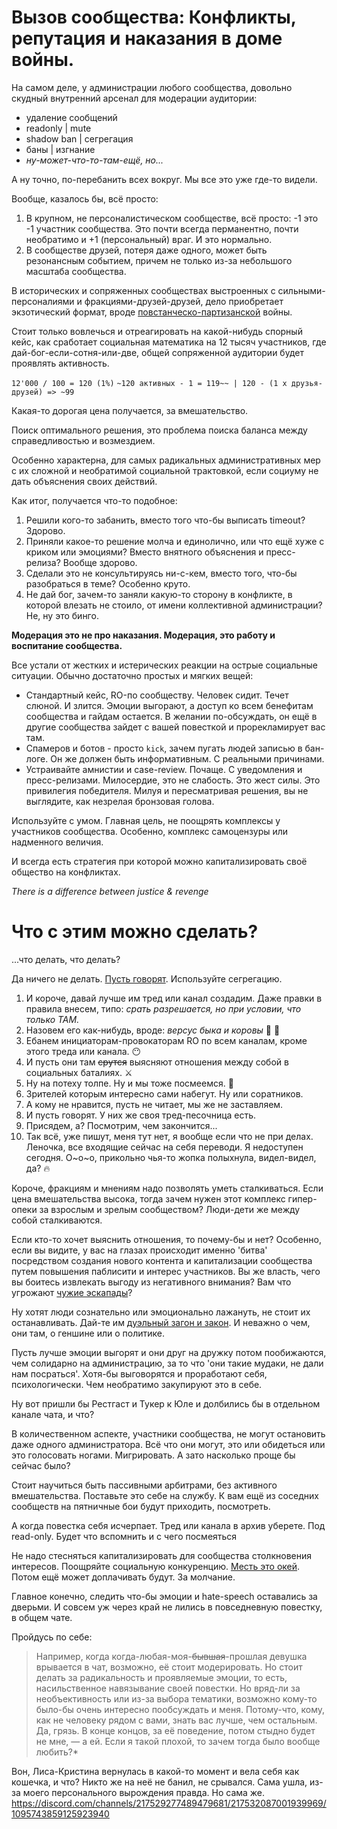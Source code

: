 # Вызов сообщества: Конфликты, репутация и наказания в доме войны.

На самом деле, у администрации любого сообщества, довольно скудный внутренний арсенал для модерации аудитории:
- удаление сообщений
- readonly | mute
- shadow ban | сегрегация
- баны | изгнание
- *ну-может-что-то-там-ещё, но...*

А ну точно, по-перебанить всех вокруг. Мы все это уже где-то видели.

Вообще, казалось бы, всё просто:
1. В крупном, не персоналистическом сообществе, всё просто: -1 это -1 участник сообщества. Это почти всегда перманентно, почти необратимо и +1 (персональный) враг. И это нормально.
2. В сообществе друзей, потеря даже одного, может быть резонансным событием, причем не только из-за небольшого масштаба сообщества.

В исторических и сопряженных сообществах выстроенных с сильными-персоналиями и фракциями-друзей-друзей, дело приобретает экзотический формат, вроде [повстанческо-партизанской](https://ru.wikipedia.org/wiki/Контрпартизанская_война) войны.

Стоит только вовлечься и отреагировать на какой-нибудь спорный кейс, как сработает социальная математика на 12 тысяч участников, где дай-бог-если-сотня-или-две, общей сопряженной аудитории будет проявлять активность.

`12'000 / 100 = 120 (1%)`
`~120 активных - 1 = 119~~ | 120 - (1 x друзья-друзей) => ~99`

Какая-то дорогая цена получается, за вмешательство.

Поиск оптимального решения, это проблема поиска баланса между справедливостью и возмездием.

Особенно характерна, для самых радикальных административных мер с их сложной и необратимой социальной трактовкой, если социуму не дать объяснения своих действий.

Как итог, получается что-то подобное:
1. Решили кого-то забанить, вместо того что-бы выписать timeout? Здорово.
2. Приняли какое-то решение молча и единолично, или что ещё хуже с криком или эмоциями? Вместо внятного объяснения и пресс-релиза? Вообще здорово.
3. Сделали это не консультируясь ни-с-кем, вместо того, что-бы разобраться в теме? Особенно круто.
4. Не дай бог, зачем-то заняли какую-то сторону в конфликте, в которой влезать не стоило, от имени коллективной администрации? Не, ну это бинго.

**Модерация это не про наказания. Модерация, это работу и воспитание сообщества.**

Все устали от жестких и истерических реакции на острые социальные ситуации. Обычно достаточно простых и мягких вещей:
- Стандартный кейс, RO-по сообществу. Человек сидит. Течет слюной. И злится. Эмоции выгорают, а доступ ко всем бенефитам сообщества и гайдам остается. В желании по-обсуждать, он ещё в другие сообщества зайдет с вашей повесткой и прорекламирует вас там.
- Спамеров и ботов - просто `kick`, зачем пугать людей записью в бан-логе. Он же должен быть информативным. С реальными причинами.
- Устраивайте амнистии и case-review. Почаще. С уведомления и пресс-релизами. Милосердие, это не слабость. Это жест силы. Это привилегия победителя. Милуя и пересматривая решения, вы не выглядите, как незрелая бронзовая голова.

Используйте с умом. Главная цель, не поощрять комплексы у участников сообщества. Особенно, комплекс самоцензуры или надменного величия.

И всегда есть стратегия при которой можно капитализировать своё общество на конфликтах.

*There is a difference between justice & revenge*

# Что с этим можно сделать?

...что делать, что делать? 

Да ничего не делать. [Пусть говорят](https://www.youtube.com/watch?v=eXEB9cYQS-M). Используйте сегрегацию.

1. И короче, давай лучше им тред или канал создадим. Даже правки в правила внесем, типо: *срать разрешается, но при условии, что только ТАМ.*
2. Назовем его как-нибудь, вроде: *версус быка и коровы* :cow2: :ox:
3. Ебанем инициаторам-провокаторам RO по всем каналам, кроме этого треда или канала. :no_mouth:
4. И пусть они там ~~срутся~~ выясняют отношения между собой в социальных баталиях. :crossed_swords:
5. Ну на потеху толпе. Ну и мы тоже посмеемся. :rofl:
6. Зрителей которым интересно сами набегут. Ну или соратников.
7. А кому не нравится, пусть не читает, мы же не заставляем.
8. И пусть говорят. У них же своя тред-песочница есть.
9. Присядем, а? Посмотрим, чем закончится...
10. Так всё, уже пишут, меня тут нет, я вообще если что не при делах. Леночка, все входящие сейчас на себя переводи. Я недоступен сегодня. О~о~о, прикольно чья-то жопка полыхнула, видел-видел, да? :fire:

Короче, фракциям и мнениям надо позволять уметь сталкиваться. Если цена вмешательства высока, тогда зачем нужен этот комплекс гипер-опеки за взрослым и зрелым сообществом? Люди-дети же между собой сталкиваются.

Если кто-то хочет выяснить отношения, то почему-бы и нет? Особенно, если вы видите, у вас на глазах происходит именно 'битва' посредством создания нового контента и капитализации сообщества путем повышения паблисити и интерес участников. Вы же власть, чего вы боитесь извлекать выгоду из негативного внимания? Вам что угрожают [чужие эскапады](https://ru.wikipedia.org/wiki/Эскапада)?

Ну хотят люди сознательно или эмоционально лажануть, не стоит их останавливать. Дай-те им [дуэльный загон и закон](https://ru.wikipedia.org/wiki/Последняя_дуэль_(фильм)). И неважно о чем, они там, о геншине или о политике.

Пусть лучше эмоции выгорят и они друг на дружку потом пообижаются, чем солидарно на администрацию, за то что 'они такие мудаки, не дали нам посраться'. Хотя-бы выговорятся и проработают себя, психологически. Чем необратимо закупируют это в себе.

Ну вот пришли бы Рестгаст и Тукер к Юле и долбились бы в отдельном канале чата, и что?

В количественном аспекте, участники сообщества, не могут остановить даже одного администратора.
Всё что они могут, это или обидеться или это голосовать ногами. Мигрировать.
А зато насколько проще бы сейчас было?

Стоит научиться быть пассивными арбитрами, без активного вмешательства. Поставьте это себе на службу. К вам ещё из соседних сообществ на пятничные бои будут приходить, посмотреть.

А когда повестка себя исчерпает. Тред или канала в архив уберете. Под read-only. Будет что вспомнить и с чего посмеяться

Не надо стесняться капитализировать для сообщества столкновения интересов. Поощряйте социальную конкуренцию. [Месть это окей](https://www.kinopoisk.ru/series/1355058/). Потом ещё может доплачивать будут. За молчание.

Главное конечно, следить что-бы эмоции и hate-speech оставались за дверьми. И совсем уж через край не лились в повседневную повестку, в общем чате.

Пройдусь по себе:
> Например, когда когда-любая-моя-~~бывшая~~-прошлая девушка врывается в чат, возможно, её стоит модерировать. Но стоит делать за радикальность и проявляемые эмоции, то есть, насильственное навязывание своей повестки.
> Но вряд-ли за необъективность или из-за выбора тематики, возможно кому-то было-бы очень интересно пообсуждать и меня. Потому-что, кому, как не человеку рядом с вами, знать вас лучше, чем остальным. Да, грязь.
> В конце концов, за её поведение, потом стыдно будет не мне, — а ей.
> Если я такой плохой, то зачем тогда было вообще любить?*

Вон, Лиса-Кристина вернулась в какой-то момент и вела себя как кошечка, и что? Никто же на неё не банил, не срывался. Сама ушла, из-за моего персонального вырождения правда. Но сама же. https://discord.com/channels/217529277489479681/217532087001939969/1095743859125923940